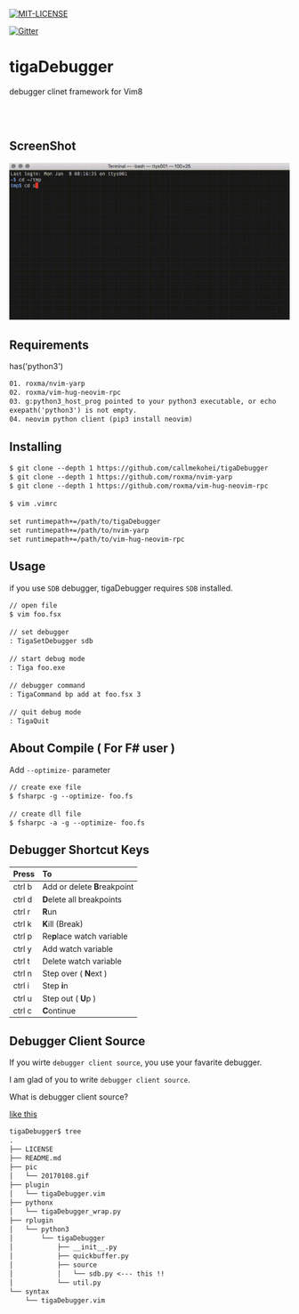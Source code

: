 [![MIT-LICENSE](http://img.shields.io/badge/license-MIT-blue.svg?style=flat)](https://github.com/callmekohei/tigaDebugger/blob/master/LICENSE)

[![Gitter](https://img.shields.io/gitter/room/nwjs/nw.js.svg)](https://gitter.im/vim-jp/reading-vimrc)

# tigaDebugger

debugger clinet framework for Vim8

<br>
<br>

## ScreenShot

![alt text](./pic/20170108.gif)  

## Requirements

has('python3')

```
01. roxma/nvim-yarp
02. roxma/vim-hug-neovim-rpc
03. g:python3_host_prog pointed to your python3 executable, or echo exepath('python3') is not empty.
04. neovim python client (pip3 install neovim)
```

## Installing

```
$ git clone --depth 1 https://github.com/callmekohei/tigaDebugger
$ git clone --depth 1 https://github.com/roxma/nvim-yarp
$ git clone --depth 1 https://github.com/roxma/vim-hug-neovim-rpc

$ vim .vimrc

set runtimepath+=/path/to/tigaDebugger
set runtimepath+=/path/to/nvim-yarp
set runtimepath+=/path/to/vim-hug-neovim-rpc
```


## Usage

if you use `SDB` debugger,  tigaDebugger requires `SDB` installed.

```
// open file
$ vim foo.fsx

// set debugger
: TigaSetDebugger sdb

// start debug mode
: Tiga foo.exe

// debugger command
: TigaCommand bp add at foo.fsx 3

// quit debug mode
: TigaQuit
```

## About Compile ( For F# user )

Add `--optimize-` parameter

```
// create exe file
$ fsharpc -g --optimize- foo.fs

// create dll file
$ fsharpc -a -g --optimize- foo.fs
```

## Debugger Shortcut Keys

| Press         | To            |
| :------------ | :-------------|
| ctrl b        | Add or delete <b>B</span></b>reakpoint |
| ctrl d        | <b>D</b>elete all breakpoints |
| ctrl r        | <b>R</b>un |
| ctrl k        | <b>K</b>ill (Break) |
| ctrl p        | Re<b>p</b>lace watch variable |
| ctrl y        | Add watch variable |
| ctrl t        | Delete watch variable |
| ctrl n        | Step over ( <b>N</b>ext ) |
| ctrl i        | Step <b>i</b>n | 
| ctrl u        | Step out ( <b>U</b>p ) | 
| ctrl c        | <b>C</b>ontinue |


## Debugger Client Source


If you wirte `debugger client source`, you use your favarite debugger.

I am glad of you to write `debugger client source`.

What is debugger client source?

[like this](https://github.com/callmekohei/tigaDebugger/blob/master/rplugin/python3/tigaDebugger/source/sdb.py)
```
tigaDebugger$ tree
.
├── LICENSE
├── README.md
├── pic
│   └── 20170108.gif
├── plugin
│   └── tigaDebugger.vim
├── pythonx
│   └── tigaDebugger_wrap.py
├── rplugin
│   └── python3
│       └── tigaDebugger
│           ├── __init__.py
│           ├── quickbuffer.py
│           ├── source
│           │   └── sdb.py <--- this !!
│           └── util.py
└── syntax
    └── tigaDebugger.vim
```

